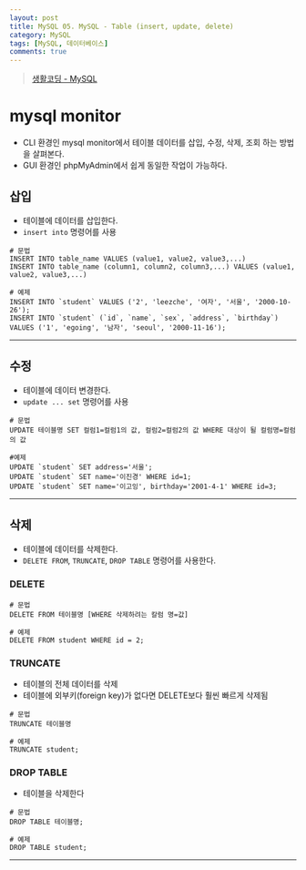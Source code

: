 ```yaml
---
layout: post
title: MySQL 05. MySQL - Table (insert, update, delete)
category: MySQL
tags: [MySQL, 데이터베이스]
comments: true
---
```

> [생활코딩 - MySQL ](https://opentutorials.org/course/195)    

# mysql monitor
- CLI 환경인 mysql monitor에서 테이블 데이터를 삽입, 수정, 삭제, 조회 하는 방법을 살펴본다.
- GUI 환경인 phpMyAdmin에서 쉽게 동일한 작업이 가능하다.

## 삽입
- 테이블에 데이터를 삽입한다.  
- `insert into` 명령어를 사용

```shell
# 문법
INSERT INTO table_name VALUES (value1, value2, value3,...)
INSERT INTO table_name (column1, column2, column3,...) VALUES (value1, value2, value3,...)

# 예제
INSERT INTO `student` VALUES ('2', 'leezche', '여자', '서울', '2000-10-26');
INSERT INTO `student` (`id`, `name`, `sex`, `address`, `birthday`) VALUES ('1', 'egoing', '남자', 'seoul', '2000-11-16');
```
-----
## 수정
- 테이블에 데이터 변경한다.
- `update ... set` 명령어를 사용

```shell
# 문법
UPDATE 테이블명 SET 컬럼1=컬럼1의 값, 컬럼2=컬럼2의 값 WHERE 대상이 될 컬럼명=컬럼의 값

#예제
UPDATE `student` SET address='서울';
UPDATE `student` SET name='이진경' WHERE id=1;
UPDATE `student` SET name='이고잉', birthday='2001-4-1' WHERE id=3;
```
-----
## 삭제
- 테이블에 데이터를 삭제한다.
- `DELETE FROM`, `TRUNCATE`, `DROP TABLE` 명령어를 사용한다.
### DELETE

```shell
# 문법
DELETE FROM 테이블명 [WHERE 삭제하려는 칼럼 명=값]

# 예제
DELETE FROM student WHERE id = 2;
```

### TRUNCATE
- 테이블의 전체 데이터를 삭제
- 테이블에 외부키(foreign key)가 없다면 DELETE보다 훨씬 빠르게 삭제됨

```shell
# 문법
TRUNCATE 테이블명

# 예제
TRUNCATE student;
```

### DROP TABLE
- 테이블을 삭제한다

```shell
# 문법
DROP TABLE 테이블명;

# 예제
DROP TABLE student;
```

---
